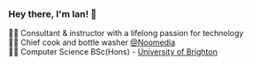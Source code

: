 ### Hey there, I'm Ian! 👋

👨‍🏫 Consultant & instructor with a lifelong passion for technology </br>
👨‍💼 Chief cook and bottle washer [@Noomedia](https://github.com/noomedia/) </br>
👨‍🎓 Computer Science BSc(Hons) - [University of Brighton](https://www.brighton.ac.uk/courses/study/computer-science-bsc-hons.aspx)

<!--
**ianjukes/ianjukes** is a ✨ _special_ ✨ repository because its `README.md` (this file) appears on your GitHub profile.

Here are some ideas to get you started:

- 🔭 I’m currently working on ...
- 🌱 I’m currently learning ...
- 👯 I’m looking to collaborate on ...
- 🤔 I’m looking for help with ...
- 💬 Ask me about ...
- 📫 How to reach me: ...
- 😄 Pronouns: ...
- ⚡ Fun fact: ...
-->
